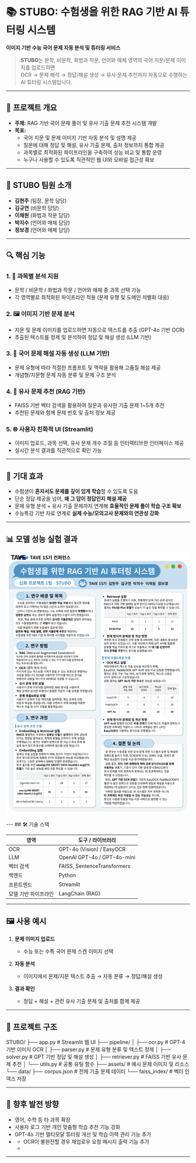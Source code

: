 # 📚 STUBO: 수험생을 위한 RAG 기반 AI 튜터링 시스템

**이미지 기반 수능 국어 문제 자동 분석 및 튜터링 서비스**

> **STUBO**는 문학, 비문학, 화법과 작문, 언어와 매체 영역의 국어 지문/문제 이미지를 업로드하면  
> OCR → 문제 해석 → 정답/해설 생성 → 유사 문제 추천까지 자동으로 수행하는 AI 튜터링 시스템입니다.

---

## 📌 프로젝트 개요

- **주제:** RAG 기반 국어 문제 풀이 및 유사 기출 문제 추천 시스템 개발
- **목표:**  
  - 국어 지문 및 문제 이미지 기반 자동 분석 및 설명 제공
  - 질문에 대해 정답 및 해설, 유사 기출 문제, 출처 정보까지 통합 제공
  - 과목별로 최적화된 파이프라인을 구축하여 성능 비교 및 통합 운영
  - 누구나 사용할 수 있도록 직관적인 웹 UI와 모바일 접근성 확보

---

## 🙌 STUBO 팀원 소개

- **김현주** (팀장, 문학 담당)
- **김규연** (비문학 담당)
- **이채원** (화법과 작문 담당)
- **박지수** (언어와 매체 담당)
- **정보경** (언어와 매체 담당)

---

## 🔍 핵심 기능

### 1. 🎯 과목별 분석 지원
- 문학 / 비문학 / 화법과 작문 / 언어와 매체 중 과목 선택 가능
- 각 영역별로 최적화된 파이프라인 적용 (문제 유형 및 도메인 차별화 대응)

### 2. 🖼️ 이미지 기반 문제 분석
- 지문 및 문제 이미지를 업로드하면 자동으로 텍스트를 추출 (GPT-4o 기반 OCR)
- 추출된 텍스트를 정제 및 분석하여 정답 및 해설 생성 (LLM 기반)

### 3. 📖 국어 문제 해설 자동 생성 (LLM 기반)
- 문제 유형에 따라 적절한 프롬프트 및 맥락을 활용해 고품질 해설 제공
- 개념형/지문형 문제 자동 분류 및 문제 구조 분석

### 4. 🔁 유사 문제 추천 (RAG 기반)
- FAISS 기반 벡터 검색을 활용하여 질문과 유사한 기출 문제 1~5개 추천
- 추천된 문제와 함께 문제 번호 및 출처 정보 제공

### 5. 🌐 사용자 친화적 UI (Streamlit)
- 이미지 업로드, 과목 선택, 유사 문제 개수 조절 등 인터랙티브한 인터페이스 제공
- 실시간 분석 결과를 직관적으로 확인 가능

---

## 🌟 기대 효과

- 수험생이 **혼자서도 문제를 깊이 있게 학습**할 수 있도록 도움
- 단순 정답 제공을 넘어, **왜 그 답이 정답인지 해설 제공**
- 문제 유형 분석 + 유사 기출 문제까지 연계해 **효율적인 문제 풀이 학습 구조 확보**
- 수능특강 기반 자료 연계로 **실제 수능/모의고사 문제와의 연관성 강화**

---

## 📊 모델 성능 실험 결과
<p align="center"> <img src="TAVE15기_STUBO_포스터.png" alt="STUBO 모델 성능 포스터" width="600"/> </p>
---
## 🛠️ 기술 스택

| 영역 | 도구 / 라이브러리 |
|------|-------------------|
| OCR  | GPT-4o (Vision) / EasyOCR |
| LLM  | OpenAI GPT-4o / GPT-4o-mini |
| 벡터 검색 | FAISS, SentenceTransformers |
| 백엔드 | Python |
| 프론트엔드 | Streamlit |
| 모델 기반 파이프라인 | LangChain (RAG) |

---

## 🖼️ 사용 예시

1. **문제 이미지 업로드**
   - 수능 또는 수특 국어 문제 스캔 이미지 선택

2. **자동 분석**
   - 이미지에서 문제/지문 텍스트 추출 → 자동 분류 → 정답/해설 생성

3. **결과 확인**
   - 정답 + 해설 + 관련 유사 기출 문제 및 출처를 함께 제공

---

## 📂 프로젝트 구조

STUBO/
├── app.py # Streamlit 웹 UI
├── pipeline/
│ ├── ocr.py # GPT-4 기반 이미지 OCR
│ ├── parser.py # 문제 유형 분류 및 텍스트 정제
│ ├── solver.py # GPT 기반 정답 및 해설 생성
│ ├── retriever.py # FAISS 기반 유사 문제 추천
│ └── utils.py # 공통 유틸 함수
├── assets/ # 예시 문제 이미지 및 리소스
└── data/
├── corpus.json # 전체 기출 문제 데이터
└── faiss_index/ # 벡터 인덱스 저장

---

## 📌 향후 발전 방향

- 영어, 수학 등 타 과목 확장
- 사용자 로그 기반 개인 맞춤형 학습 추천 기능 강화
- GPT-4o 기반 멀티모달 튜터링 개선 및 학습 이력 관리 기능 추가
- - OCR이 불완전할 경우 재업로우 요청 메시지 출력 기능 추가
  - 
---



